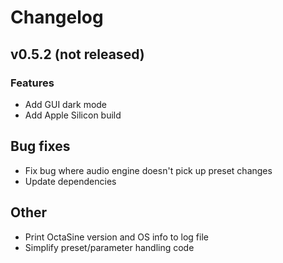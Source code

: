 # Changelog

## v0.5.2 (not released)

### Features

- Add GUI dark mode
- Add Apple Silicon build

## Bug fixes
- Fix bug where audio engine doesn't pick up preset changes
- Update dependencies

## Other
- Print OctaSine version and OS info to log file
- Simplify preset/parameter handling code
